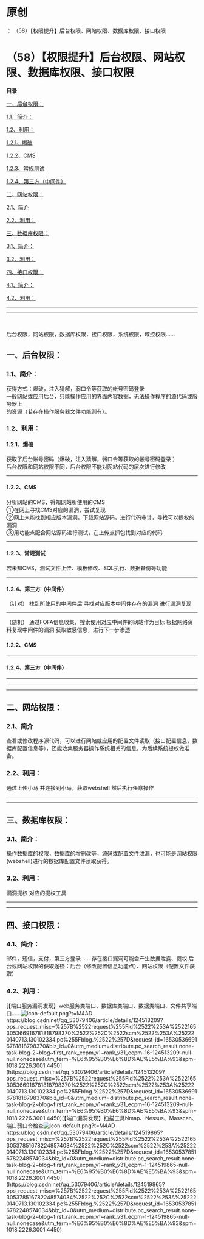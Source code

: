 # 原创
：  （58）【权限提升】后台权限、网站权限、数据库权限、接口权限

# （58）【权限提升】后台权限、网站权限、数据库权限、接口权限

**目录**

[一、后台权限：](#%E4%B8%80%E3%80%81%E5%90%8E%E5%8F%B0%E6%9D%83%E9%99%90%EF%BC%9A)

[1.1、简介：](#1.1%E3%80%81%E7%AE%80%E4%BB%8B%EF%BC%9A)

[1.2、利用：](#1.2%E3%80%81%E5%88%A9%E7%94%A8%EF%BC%9A)

[1.2.1、爆破](#1.2.1%E3%80%81%E7%88%86%E7%A0%B4)

[1.2.2、CMS](#1.2.2%E3%80%81CMS)

[1.2.3、常规测试](#1.2.3%E3%80%81%E5%B8%B8%E8%A7%84%E6%B5%8B%E8%AF%95)

[1.2.4、第三方（中间件）](#1.2.4%E3%80%81%E7%AC%AC%E4%B8%89%E6%96%B9%EF%BC%88%E4%B8%AD%E9%97%B4%E4%BB%B6%EF%BC%89)

[二、网站权限：](#%E4%BA%8C%E3%80%81%E7%BD%91%E7%AB%99%E6%9D%83%E9%99%90%EF%BC%9A)

[2.1、简介](#2.1%E3%80%81%E7%AE%80%E4%BB%8B)

[2.2、利用：](#2.2%E3%80%81%E5%88%A9%E7%94%A8%EF%BC%9A)

[三、数据库权限：](#%E4%B8%89%E3%80%81%E6%95%B0%E6%8D%AE%E5%BA%93%E6%9D%83%E9%99%90%EF%BC%9A)

[3.1、简介：](#3.1%E3%80%81%E7%AE%80%E4%BB%8B%EF%BC%9A)

[3.2、利用：](#3.2%E3%80%81%E5%88%A9%E7%94%A8%EF%BC%9A)

[四、接口权限：](#%E5%9B%9B%E3%80%81%E6%8E%A5%E5%8F%A3%E6%9D%83%E9%99%90%EF%BC%9A)

[4.1、简介：](#4.1%E3%80%81%E7%AE%80%E4%BB%8B%EF%BC%9A)

[4.2、利用：](#4.2%E3%80%81%E5%88%A9%E7%94%A8%EF%BC%9A)

---


---


 

后台权限，网站权限，数据库权限，接口权限，系统权限，域控权限……

## 一、后台权限：

> 
<h3>1.1、简介：</h3>
获得方式：爆破，注入猜解，弱口令等获取的帐号密码登录<br/> 一般网站或应用后台，只能操作应用的界面内容数据，无法操作程序的源代码或服务器上<br/> 的资源（若存在操作服务器文件功能则有）。


> 
<h3>1.2、利用：</h3>
<h4>1.2.1、爆破</h4>
获取了后台账号密码（爆破，注入猜解，弱口令等获取的帐号密码登录 ）<br/> 后台权限和网站权限不同，后台权限不能对网站代码的层次进行修改
<hr/>
<h4>1.2.2、CMS</h4>
分析网站的CMS，得知网站所使用的CMS<br/> ①在网上寻找CMS对应的漏洞，尝试复现<br/> ②网上未能找到相应版本漏洞，下载网站源码，进行代码审计，寻找可以提权的漏洞<br/> ③用功能点配合网站源码进行测试，在上传点抓包找到对应的代码
<hr/>
<h4>1.2.3、常规测试</h4>
若未知CMS，测试文件上传、模板修改、SQL执行、数据备份等功能
<hr/>
<h4>1.2.4、第三方（中间件）</h4>
（针对）
找到所使用的中间件后
寻找对应版本中间件存在的漏洞
进行漏洞复现
<hr/>
（随机）
通过FOFA信息收集，搜索使用对应中间件的网站作为目标
根据网络资料复现中间件的漏洞
获取敏感信息，进行下一步渗透


#### 1.2.2、CMS

---


#### 1.2.4、第三方（中间件）

---


---


---


## 二、网站权限：

> 
<h3>2.1、简介</h3>
查看或修改程序源代码，可以进行网站或应用的配置文件读取（接口配置信息，数据库配置信息等），还能收集服务器操作系统相关的信息，为后续系统提权做准备。


> 
<h3>2.2、利用：</h3>
通过上传小马
并连接到小马，获取webshell
然后执行任意操作


---


---


## 三、数据库权限：

> 
<h3>3.1、简介：</h3>
操作数据库的权限，数据库的增删改等，源码或配置文件泄漏，也可能是网站权限(webshell)进行的数据库配置文件读取获得。


> 
<h3>3.2、利用：</h3>
漏洞提权
对应的提权工具


---


---


## 四、接口权限：

> 
<h3>4.1、简介：</h3>
邮件，短信，支付，第三方登录……
存在接口漏洞可能会产生数据泄露、提权
后台或网站权限的获取途径：后台（修改配置信息功能点）、网站权限（配置文件获取）


> 
<h3>4.2、利用：</h3>
[【端口服务漏洞发现】web服务类端口、数据库类端口、数据类端口、文件共享端口……<img alt="icon-default.png?t=M4AD" src="https://csdnimg.cn/release/blog_editor_html/release2.1.3/ckeditor/plugins/CsdnLink/icons/icon-default.png?t=M4AD"/>https://blog.csdn.net/qq_53079406/article/details/124513209?ops_request_misc=%257B%2522request%255Fid%2522%253A%2522165305366916781818798370%2522%252C%2522scm%2522%253A%252220140713.130102334.pc%255Fblog.%2522%257D&amp;request_id=165305366916781818798370&amp;biz_id=0&amp;utm_medium=distribute.pc_search_result.none-task-blog-2~blog~first_rank_ecpm_v1~rank_v31_ecpm-16-124513209-null-null.nonecase&amp;utm_term=%E6%95%B0%E6%8D%AE%E5%BA%93&amp;spm=1018.2226.3001.4450](https://blog.csdn.net/qq_53079406/article/details/124513209?ops_request_misc=%257B%2522request%255Fid%2522%253A%2522165305366916781818798370%2522%252C%2522scm%2522%253A%252220140713.130102334.pc%255Fblog.%2522%257D&amp;request_id=165305366916781818798370&amp;biz_id=0&amp;utm_medium=distribute.pc_search_result.none-task-blog-2~blog~first_rank_ecpm_v1~rank_v31_ecpm-16-124513209-null-null.nonecase&amp;utm_term=%E6%95%B0%E6%8D%AE%E5%BA%93&amp;spm=1018.2226.3001.4450)[【端口漏洞发现】扫描工具Nmap、Nessus、Masscan、端口弱口令检查<img alt="icon-default.png?t=M4AD" src="https://csdnimg.cn/release/blog_editor_html/release2.1.3/ckeditor/plugins/CsdnLink/icons/icon-default.png?t=M4AD"/>https://blog.csdn.net/qq_53079406/article/details/124519865?ops_request_misc=%257B%2522request%255Fid%2522%253A%2522165305378516782248574034%2522%252C%2522scm%2522%253A%252220140713.130102334.pc%255Fblog.%2522%257D&amp;request_id=165305378516782248574034&amp;biz_id=0&amp;utm_medium=distribute.pc_search_result.none-task-blog-2~blog~first_rank_ecpm_v1~rank_v31_ecpm-1-124519865-null-null.nonecase&amp;utm_term=%E6%95%B0%E6%8D%AE%E5%BA%93&amp;spm=1018.2226.3001.4450](https://blog.csdn.net/qq_53079406/article/details/124519865?ops_request_misc=%257B%2522request%255Fid%2522%253A%2522165305378516782248574034%2522%252C%2522scm%2522%253A%252220140713.130102334.pc%255Fblog.%2522%257D&amp;request_id=165305378516782248574034&amp;biz_id=0&amp;utm_medium=distribute.pc_search_result.none-task-blog-2~blog~first_rank_ecpm_v1~rank_v31_ecpm-1-124519865-null-null.nonecase&amp;utm_term=%E6%95%B0%E6%8D%AE%E5%BA%93&amp;spm=1018.2226.3001.4450)


